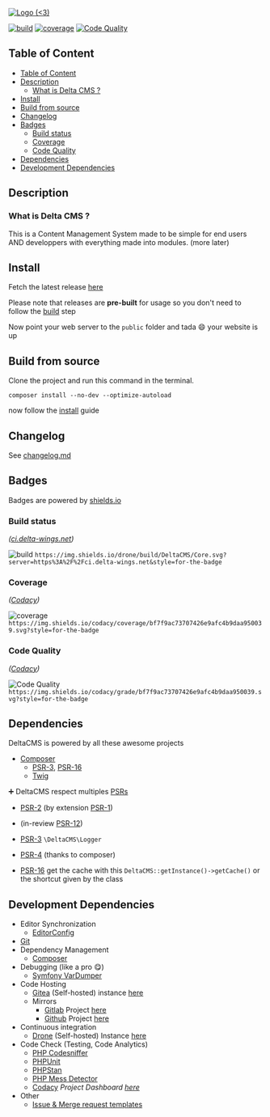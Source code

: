 [![Logo (<3)](https://git.delta-wings.net/DeltaCMS/Ressources/raw/branch/master/open-graph.png)](https://delta-wings.net)

[![build](https://img.shields.io/drone/build/DeltaCMS/Core.svg?server=https%3A%2F%2Fci.delta-wings.net&style=for-the-badge)](https://ci.delta-wings.net/DeltaCMS/Core/)
[![coverage](https://img.shields.io/codacy/coverage/bf7f9ac73707426e9afc4b9daa950039.svg?style=for-the-badge)](https://app.codacy.com/project/Aviorleking/DeltaCMS/dashboard)
[![Code Quality](https://img.shields.io/codacy/grade/bf7f9ac73707426e9afc4b9daa950039.svg?style=for-the-badge)](https://app.codacy.com/project/Aviorleking/DeltaCMS/dashboard)

## Table of Content

- [Table of Content](#table-of-content)
- [Description](#description)
  - [What is Delta CMS ?](#what-is-delta-cms)
- [Install](#install)
- [Build from source](#build-from-source)
- [Changelog](#changelog)
- [Badges](#badges)
  - [Build status](#build-status)
  - [Coverage](#coverage)
  - [Code Quality](#code-quality)
- [Dependencies](#dependencies)
- [Development Dependencies](#development-dependencies)

## Description

### What is Delta CMS ?

This is a Content Management System made to be simple for end users AND developpers with everything made into modules.
(more later)

## Install

Fetch the latest release [here](https://git.delta-wings.net/DeltaCMS/Core/releases)

Please note that releases are **pre-built** for usage so you don't need to follow the [build](#build) step

Now point your web server to the `public` folder and tada :smile: your website is up

## Build from source

Clone the project and run this command in the terminal.

```console
composer install --no-dev --optimize-autoload
```

now follow the [install](#install) guide

## Changelog

See [changelog.md](./CHANGELOG.md)

## Badges

Badges are powered by [shields.io](https://shields.io/)

### Build status

_([ci.delta-wings.net](https://ci.delta-wings.net))_

![build](https://img.shields.io/drone/build/DeltaCMS/Core.svg?server=https%3A%2F%2Fci.delta-wings.net&style=for-the-badge)
`https://img.shields.io/drone/build/DeltaCMS/Core.svg?server=https%3A%2F%2Fci.delta-wings.net&style=for-the-badge`

### Coverage

_([Codacy](https://app.codacy.com/project/Aviorleking/DeltaCMS/dashboard))_

![coverage](https://img.shields.io/codacy/coverage/bf7f9ac73707426e9afc4b9daa950039.svg?style=for-the-badge)
`https://img.shields.io/codacy/coverage/bf7f9ac73707426e9afc4b9daa950039.svg?style=for-the-badge`

### Code Quality

_([Codacy](https://app.codacy.com/project/Aviorleking/DeltaCMS/dashboard))_

![Code Quality](https://img.shields.io/codacy/grade/bf7f9ac73707426e9afc4b9daa950039.svg?style=for-the-badge)
`https://img.shields.io/codacy/grade/bf7f9ac73707426e9afc4b9daa950039.svg?style=for-the-badge`

## Dependencies

DeltaCMS is powered by all these awesome projects

- [Composer](https://getcomposer.org/)
  - [PSR-3](https://www.php-fig.org/psr/psr-3), [PSR-16](https://www.php-fig.org/psr/psr-16)
  - [Twig](https://twig.symfony.com/)

:heavy_plus_sign: DeltaCMS respect multiples [PSRs](https://www.php-fig.org/)

- [PSR-2](https://www.php-fig.org/psr/psr-2) (by extension [PSR-1](https://www.php-fig.org/psr/psr-1))
- (in-review [PSR-12](https://github.com/php-fig/fig-standards/blob/master/proposed/extended-coding-style-guide.md))
- [PSR-3](https://www.php-fig.org/psr/psr-3) `\DeltaCMS\Logger`
- [PSR-4](https://www.php-fig.org/psr/psr-4) (thanks to composer)

- [PSR-16](https://www.php-fig.org/psr/psr-16) get the cache with this `DeltaCMS::getInstance()->getCache()` or the shortcut given by the class

## Development Dependencies

- Editor Synchronization
  - [EditorConfig](https://editorconfig.org/)
- [Git](https://git-scm.com/)
- Dependency Management
  - [Composer](https://getcomposer.org/)
- Debugging (like a pro :yum:)
  - [Symfony VarDumper](https://symfony.com/doc/current/components/var_dumper.html)
- Code Hosting
  - [Gitea](https://gitea.io/) (Self-hosted) instance [here](https://git.delta-wings.net/DeltaCMS/Core)
  - Mirrors
    - [Gitlab](https://gitlab.com/) Project [here](https://gitlab.com/deltacms/core)
    - [Github](https://github.com/) Project [here](https://github.com/deltacms/Core)
- Continuous integration
  - [Drone](https://drone.io/) (Self-hosted) Instance [here](https://ci.delta-wings.net/DeltaCMS/Core/)
- Code Check (Testing, Code Analytics)
  - [PHP Codesniffer](https://github.com/squizlabs/PHP_CodeSniffer)
  - [PHPUnit](https://phpunit.de/)
  - [PHPStan](https://github.com/phpstan/phpstan)
  - [PHP Mess Detector](https://phpmd.org/)
  - [Codacy](https://codacy.com/) _Project Dashboard [here](https://app.codacy.com/project/Aviorleking/DeltaCMS/dashboard)_
- Other
  - [Issue & Merge request templates](https://www.talater.com/open-source-templates/#/)
